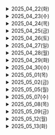 <details>
<summary>2025_04_22(화)</summary>
<ol>
  <li>'Bee Careful' 기능 구체화</li>
  <li>양봉장 꿀벌 수 실태</li>
  <li>양봉업 프로세스</li>
  <li>양봉업 고충</li>
  <li>해외 레퍼런스</li>
</ol>
</details>
<details>
<summary>2025_04_23(수)</summary>
<ol>
  <li>양봉장 피해</li>
  <li>양봉장 말벌 피해</li>
  <li>말벌 요격 기능 구체화</li>
  <li>말벌 요격 기능 설계</li>
  <li>젯슨 나노, 라즈베리파이 등 하드웨어 스펙</li>
</ol>
</details>
<details>
<summary>2025_04_24(목)</summary>
<ol>
  <p>일정관리 방법</p>
  <ol>
    <li>아이젠하워</li>
    <li>만트라트</li>
    <li>뽀모도로</li>
    <li>타임박싱</li>
    <li>타임블럭</li>
    <li>focus time</li>
    <li>PARA</li>
    <li>제텔카스텐</li>
  </ol>
  <p>
    하드웨어 조사
  </p>
  <ol>
    <li>
      PMW/서보 드라이버: 별도 전원이 필요함 (5 ~ 6V)
    </li>
    <li>서보모터 스펙</li>
    <li>
      전류와 전압 개념
      <span>
        <ul>
          <li>전류(A): 전기의 흐름의 양 (파이프에 흐르는 물의 양으로 비유)</li>
          <li>전압(V): 전류의 압력 (수압으로 비유)</li>
          <li>전력(W): 전류 x 전압</li>
          <li>
            전압이나 전류가 시스템의 기대보다 과할 경우
            시스템이 손상될 수 있음.
          </li>
        </ul>
      </span>
    </li>
  </ol>
  <p>말벌 퇴치장치 구체화</p>
  <li>구상도
  <img src="images/이중혁_말벌퇴치_구상도.jpg" />
  </li>
</ol>
</details>

<details>
<summary>2025_04_25(금)</summary>
<ol>
  <p>소프트 스킬</p>
  <ol>
    <li>말 다듬어서 하기: 내가 안다고 생략하지 않기 (특히 기획 단계에서 서로 생각하는 것이 다를 수 있음)</li>
    <li>겸손하게 말하기: 배우는 사람으로서, 당신과 함께 프로젝트를 성공으로 이끌어내고 싶은 사람으로서 말하기</li>
    <li>표정 펴기</li>
    <li>역할 분배: 기여하고자 하는 사람 입장도 고려하기</li>
  </ol>
  
  <p>클라이언트 테스트</p>
  <ol>
    <li>유닛 테스트(Visual/Logic), E2E 테스트</li>
    <li>Jest vs Vitest</li>
    <li>Cypress</li>
  </ol>
</ol>
</details>

<details>
<summary>2025_04_26(토)</summary>
<ol>
  <p>대규모 분산 처리 시스템</p>
  <ol>
    <li>CV 기반 꿀벌 질병 추론이 클라우드에서 진행됨.</li>
    <li>유저가 늘어날 경우 분산 처리 시스템을 구축하기 위한 아키텍처 설계 필요</li>
  </ol>
</details>

<details>
<summary>2025_04_27(일)</summary>
<ol>
  <p>아파치 카프카</p>
  <ol>
    <li>이벤트 데이터 스트림 분산 처리 플랫폼</li>
    <li>ex, 클라이언트 냉장고 온도 데이터 처리</li>
    <li>Message Broker에서 Topic과 파티션으로 나뉘고, 메시지를 디스크에 처리</li>
    <li>Producer가 제공, Consumer가 소비 (smart consumer)</li>
    <li>클러스터링을 통해 fault tolerance(내결함성) 보장</li>
  </ol>
  <p>아파치 하둡</p>
  <ol>
    <li>빅 데이터 배치 처리 시스템</li>
    <li>ex, 하루치 로그 처리</li>
  </ol>
</details>

<details>
<summary>2025_04_28(월)</summary>
<ol>
  <p>팩트 폭행</p>
  <ol>
    <li>팩트는 팩트인가?</li>
    <li>불필요한 말</li>
    <li>팩트는 아파야 하는가?</li>
    <li>I-statement</li>
    <li>공통의 목표 환기하기</li>
    <li>상대방의 입장을 한 번 헤아리고 내 입장 말하기</li>
    <li>
      <p>버려야할 것</p>
      <ol>
        <li>사무적/기계적으로 말하는 것</li>
        <li>타인의 감정을 배려한 말투를 쓰자. 실제로 유의미한 가치이고, 신경써야한다.</li>
        <li>지난 경험으로 비관하기</li>
        <li>거들먹, 빈정거림</li>
        <li>수동적 공격성 (Passive Aggression)</li>
        <li>-> 재치있고 기가 센 것이 아닌 무례한 것, 투명하게 소통하지 못하는 것이다.</li>
        <li>염세주의. 인생에 도움이 되지 않는다!</li>
      </ol>
    </li>
  </ol>
  <p>라즈베리파이 GPIO (General-purpose input/output)</p>
  <ol>
    <li>
    <p>GND(Ground) pin: 전류 흐름에 대한 복귀 경로를 제공하여 전기 회로를 완성한다.</p>
    <span>라즈베리파이 3B GPIO 맵</span>
    <img src="images/이중혁_raspberrypi_3b+_gpio.png" /></li>
    </li>
  </ol>
</details>

<details>
<summary>2025_04_29(화)</summary>
<ol>
  <li>
    <p>라즈베리 파이 전원</p>
    <ol>
      <li>Raspberry PI 4 : 5V 3A</li>
      <li>Raspberry PI 3 : 5V 2.5A</li>
      <li>건전지 직류 홀더 활용 가능</li>
    </ol>
  </li>
  <li>
    <p>서보모터 컨트롤러 PCA9685</p>
    <ol>
      <li>SCL(Serial Clock) : I2C 통신을 위한 클럭 신호선</li>
      <li>SDA(Serial Data) : I2C 통신을 위한 데이터 신호선</li>
      <li>VCC(max 5V), V+(max 6V)</li>
      <li>16개 채널의 PWM로 구성</li>
    </ol>
  </li>
  <li>
    <p>저항 읽는 법</p>
    <span>띠가 4개일 경우</span>
    <img src="images/이중혁_저항_1.png" />
    <span>띠가 5개일 경우</span>
    <img src="images/이중혁_저항_2.png" />
  </li>
</ol>
</details>

<details>
<summary>2025_04_30(수)</summary>
  <ol>
    <li>
    <p>면접은 소개팅이다.</p>
    <ol>
      <li>서로 알아가는 자리.</li>
      <li>궁금한 건 물어보고, 스마트하게 어필하기.</li>
    </ol>
  </li>
  <li>
    <p>PWM (Pulse Width Modulation)</p>
    <p>현재 모터의 정밀 제어가 필요함.</p>
    <ol>
      <li>모터의 속도 (RPM) 제어 방식 중 하나</li>
      <li>신호를 주는 시간을 Pulse 단위로 제어하여(시간 비례 제어 방식 Time Proportional Control) 전압을 조절하는 방식</li>
      <li>Duty Cycle: 한 Pulse에서 ON신호의 비율</li>
      <li>평균 전압 = 입력 전압 x Duty Cycle</li>
      <li>ex) 10V의 전압으로 Duty Cycle 50%으로 설정하여 PWM 제어를 통한다면 5V의 평균 전압을 가진다.</li>
      <li>이외에 저항으로 제어할 수 있으나, 열 에너지 등으로 에너지 손실이 발생함.</li>
    </ol>
    <p>PID (Proportional Integral Derivative)</p>
    <ol>
      <li>PWM을 이용해 원하는 출력으로 맞춰놓았더라도, 무게가 추가되거나 입력 전압이 떨어지는 등의 변수가 있음</li>
      <li>PID 제어는 현재 상태와 목표 상태의 차이를 줄이기 위한 제어 방식</li>
      <details>
        <summary>
          현재 상태는 어떻게 측정할까?
        </summary>
        <p>
          <h3>✅ 대표적인 측정 방법</h3>
          - 제어 대상 -	측정할 항목 -	사용하는 센서/방법   <br/>
          - DC 모터 -	속도 -	엔코더 (rotary encoder), 홀 센서 <br/>
          - 로봇 팔 -	각도, 위치 - 포텐셔미터, 엔코더, IMU <br/>
          - 드론 - 자세(기울기 등) - IMU (자이로 + 가속도계) <br/>
          - 온도 제어기 - 온도 - 써미스터(thermistor), 서미스터(thermocouple) <br/>
          - 거리/위치 - 거리 - 초음파 센서, IR 센서, LIDAR <br/>
          - 전류/전압 제어 - 전류, 전압 - 전류 센서(Hall effect sensor), 분압회로
        </p>
      </details>
      <li>PID 제어는 Proportional, Integral, Derivative의 세 가지 요소로 구성됨</li>
      <li>Proportional: 현재 상태와 목표 상태의 차이를 비례적으로 줄임</li>
      <li>Integral: 과거의 오차를 누적하여 보정함</li>
      <li>Derivative: 오차의 변화 속도를 이용해 반응을 조절함 (예: 진동 억제)</li>
    </ol>
  </li>
  <li>
    <p>심도 카메라를 활용한 터렛 각도 제어</p>
    <ol>
      <li>심도 카메라와 객체 탐지 모델의 리턴값으로 객체의 x, y, z 좌표가 가능함. (https://docs.luxonis.com/hardware/platform/features/depth/)</li>
      <li>심도 카메라와 터렛의 물리적 거리가 존재할 수 밖에 없음</li>
      <li>그 차이(x, y, z)를 고정하고, 심도 카메라에서 가져온 말벌의 좌표에 더해 레이저로부터의 말벌 상대 좌표 계산</li>
      <li>피타고라스와 삼각함수를 이용해 각 Pan과 Tilt 각도 계산</li>
    </ol>
  </li>
  </ol>
</details>

<details>
<summary>2025_05_01(목)</summary>
<ol>
  <p>브라우저의 웹 페이지 랜더링 과정</p>
  <p>CRP (Critical Rendering Path)</p>
  <ol>
    <li>
      <p>HTML</p>
      <ol>
        <li>HTML token</li>
        <li>Node</li>
      </ol>
    </li>
    <li>DOM (Document Object Model)</li>
    <li>CSSOM (CSS Object Model)</li>
    <li>Render Tree (DOM + CSSOM)</li>
    <li>
      <p>Layout</p>
      <ol>
        <li>Block element</li>
        <li>viewport</li>
      </ol>
    </li>
    <li>Paint</li>
    <li>
      <p>페이지를 최적화하려면</p>
      <ol>
        <li>측정하라!</li>
        <li>큰 데이터 미루기(defer, async)</li>
        <li>요청, 응답 데이터 크기 최소화</li>
        <li>우선순위에 따라 핵심 요소를 먼저 제공하기</li>
      </ol>
    </li>
  </ol>
</ol>
</details>

<details>
<summary>2025_05_02(금)</summary>
<ol>
  <p>데일리컨텐츠</p>
  <ol>
    <li>SOLID</li>
    <li>Overengineering</li>
    <li>DRY (Don't Repeat Yourself)</li>
    <li>KISS (Keep it simple stupid)</li>
    <li>YAGNI (You ain't gonna need it)</li>
  </ol>
  <p>전자 회로 설계 시 위험 요소 (주의할점)</p>
  <ol>
    <li>
      <p>SMPS(Switching Mode Power Supply)</p>
      <p>높은 전력 입출력으로 주의를 요함.</p>
      <p>스텝 다운 컨버터 (전압강하모듈)는 허용 입력을 실제 입력의 두 배 잡고 설계해야 함. (입력이 튈 수 있음)</p>
      <p>과전류 시 축전기가 터질 수 있음.</p>
      <p>항상 접지를 연결할 것</p>
      <p>차단기가 달린 멀티탭을 사용할 것</p>
    </li>
    <li>
      <p>접지의 목적</p>
      <p>인체 감전 방지: 접지를 통해 전기 기기 외함이나 금속성 부품에 누전이 발생했을 때, 누설 전류가 대지로 빠져나가도록 하여 인체가 감전되는 것을 예방 </p>
      <p>기기 손상 방지: 접지는 전기 기기의 절연이 파괴되어 외부 금속 부분에 전류가 흐르는 지락 사고 발생 시, 누설 전류를 대지로 방출하여 기기의 손상을 막음 </p>
      <p>보호계전기의 확실한 동작 확보: 지락 사고 발생 시 보호계전기를 통해 전력 시스템을 차단할 수 있게 함 </p>
      <p>*보호계전기: 전력 시스템에 사고가 발생했을 때 이를 감지하고 신속하게 고장 부분을 차단하여 시스템의 안전을 유지하는 장치</p>
    </li>
  </ol>
  <p>케이블 규격</p>
  <ol>
    <li>
      <p>USB 2.0</p>
      <p>데이터 전송률(480Mbps), 전원 공급(최대 500mA)</p>
    </li>
    <li>
      <p>USB 3.0</p>
      <p>데이터 전송률(4.8Gbps), 전원 공급(최대 900mA)</p>
    </li>
  </ol>
  <p>라즈베리파이 협업</p>
  <ol>
    <li>
      <p>VLAN 기반 원격 SSH 설정</p>
      <p>가상사설망을 제공하는 Tailscale 서비스 사용</p>
      <p>프로젝트용 google id로 접속하고자 하는 기기의 IP를 등록하면 이미 등록된 IP들에 SSH 접속할 수 있음</p>
    </li>
    <li>
      <p>USB 3.0</p>
      <p>데이터 전송률(4.8Gbps), 전원 공급(최대 900mA)</p>
    </li>
  </ol>
  <p>라즈베리파이 헤드리스 SSH 연결</p>
  <ol>
    <li>헤드리스 SSH 연결: 라즈베리파이에서는 부팅만 하고, 모든 설정을 개발 PC에서 할 수 있음. 따라서 추가적인 IO 장치(모니터, 키보드)가 필요 없음</li>
    <li>Raspberry PI OS를 설치할 때, hostname, 초기 wifi, ssh 허용을 설정</li>
    <li>라즈베리파이에 OS가 설치된 SD 카드를 삽입하고 전원 연결</li>
    <li>부팅 시간 대기 (약 3분)</li>
    <li>같은 wifi에 연결된 pc로 hostname을 통해 ssh 접속</li>
    <li>AP에 따라 DNS에 hostname이 등록되지 않을 수 있으므로 실패 시 ip로 ssh 연결</li>
    <li>라즈베리파이의 IP는 AP 관리자로 접속하면 확인 가능함</li>
  </ol>
</ol>
</details>

<details>
<summary>2025_05_05(월)</summary>
<ol>
  <p>양봉장 답사</p>
  <ol>
    <li>
      해당 양봉장에는 말벌 피해가 없다 싶을 정도로 말벌 유인책이 효과적으로 작용하고 있다.
    </li>
    <li>대신 유인한 말벌을 죽이는 작업이 필요함</li>
    <li>질병 탐지 관련해서는 응애 문제가 가장 유효할 것이다. 다른 질병은 탐지해도 할 수 있는 것이 없고, 응애에서 파생되는 질병이기 때문</li>
    <li>실제로 1년에 수 차례(시기에 맞게) 각 벌통의 300마리 꿀벌을 표본으로 응애 검사를 진행한다.</li>
    <li>응애 검사 과정은, 채집한 300마리의 꿀벌에 슈가파우더를 뿌리고 꿀벌이 이를 청소하면서 나온 응애의 개수를 센다.</li>
    <li>꿀벌 300마리에서 나온 응애가 9마리(3%)를 넘는다면 방역 조치를 취한다.</li>
    <li>분봉 문제도 존재했다. 분봉 시기를 놓친다면 해당 벌통의 50%의 꿀벌을 잃게 되어 재산상 피해가 발생한다. -> 분봉열 탐지로 도울 수 있을 것. -> 온도 센서로 탐지 후 알림</li>
    <li>교육 문제도 존재했다. 국내에서 양질의 양봉업 정보를 얻기 힘들다는 것. 답사했던 양봉장은 사장님께서 영문학과를 전공했고 젊은 분이셨기에 해외 자료를 많이 참고한다고 하시지만, 이외 대부분의 양봉장에서는 정보 습득이 어려운 상황이라고 한다. -> RAG 기반 챗봇 가능</li>
    <li>말벌 퇴치기의 문제 - 가격이 너무 비싸다. -> 벌통 당 하나가 아닌 양봉장 공용 퇴치기로 개선할 여지가 있다.</li>
  </ol>
</ol>
</details>

<details>
<summary>2025_05_07(수)</summary>
<ol>
  <p></p>
  <ol>
    <li>
      목업 제작, 회로 연결
    </li>
    <li>
      두 전선 연결하기 <br/>
      - 피복 제거  <br/>
      - 전선 a를 전선 b에 감싸기 (돌돌 말기) <br/>
      - 전선 b의 마지막 꼬투리를 안으로 말아 전선을 양쪽으로 당겨도 빠지지 않도록 하기 <br/>
      - 절연 테이프 감기 <br/>
    </li>
    <li>
      3D펜 목업 제작. 정밀 제어가 필요한 부품 주문 (브라켓)
    </li>
  </ol>
</ol>
</details>

<details>
<summary>2025_05_08(목)</summary>
<ol>
  <p>모터 정밀 제어</p>
  <ol>
    <li>
      PCA9685 모듈을 통해 PWM 신호를 생성하여 서보모터를 제어함.
    </li>
    <li>
      서보모터에서 수신하는 Pulse Width Range에 맞게 설정: 
      servo.set_pulse_width_range(_min, _max)
    </li>
    <li>
      서보모터에서 수신하는 Frequency에 맞게 PCA9685 모듈을 설정:
      pca.frequency = 330
    </li>
  </ol>
  <p>터렛 조준 로직</p>
  <ol>
    <li>객체탐지모델로부터 객체의 x, y, z 좌표(mm)를 받음. (카메라 기준).</li>
    <li>터렛 중심축과 객체의 상대 좌표를 구함.</li>
    <li>구면좌표계를 이용하여 두 축의 각도를 계산.</li>
    <li>레이저 on/off는 라즈베리5용 gpio 라이브러리 gpiozero를 이용(python)</li>
  </ol>
</ol>
</details>

<details>
<summary>2025_05_09(금)</summary>
<ol>
  <p>임베디드</p>
  <ol>
    <li>
      <p>구조를 구현할 방안을 간과하고 있었다.</p>
      <p>자재, 도구가 부족했다.</p>
      <p>추가로 기존 구조는 수정이 필요했고, 케이스 제작을 생각하지 않고 있었다.</p>
      <p>- 기존 구조</p>
      <img src="images/이중혁_터렛_구조.jpeg" />
      <p>-> 이미지 왜곡을 최소화하기 위해, 카메라와 터렛을 가로로 배치하지 않고 세로로 배치하기로 했으며, 이를 지지하고 보호할 케이스를 제작하기로 했다.</p>
    </li>
  </ol>
  <p>프론트엔드</p>
  <ol>
    <li>
      <p>패키지 정의서</p>
      <p>패키지 정의서를 작성하고 개발을 시작하니 좀 더 상세한 설계 및 컨벤션 정의가 가능했다.</p>
      <p>개발해보니 패키지 정의서에 정의된 파일 외에도, 추가적으로 필요한 파일이나 필요 없는 파일도 있었다.</p>
    </li>
    <li>
      <p>RemixIcon</p>
      <p>패키지에서 제공하는 태그 외에도, 동적 아이콘 사용(prop을 통한 전달 등)을 위해서 CDN이 필요하다고 생각했지만 아니었다.</p>
      <p>생각해보니 remixicon 패키지에 아이콘들이 정의되어있고, 이를 node_modules에 가지고 있으니 이를 사용하면 됐다.</p>
      <p>사전 정의된 CSS를 import하는 방법을 사용할 수 있었고, webpack과 vite의 문법이 달랐다.</p>
      <p>vite: <br />
      <code>@import 'remixicon/fonts/remixicon.css';</code></p>
      <p>webpack: <br />
      <code>@import '~remixicon/fonts/remixicon.css';</code></p>
    </li>
    <li>
      <p>eslint (eslint.config.js)</p>
      <p>다른 프론트엔드 팀원과 협업하면서 많은 걸 배우고 있다.</p>
      <p>React 컴포넌트, 커스텀훅, 인터페이스, 함수, 변수 등의 네이밍 룰 정의가 가능하다. (format, suffix, etc)</p>
      <p>Typescript의 타입에 대한 룰 정의가 가능하다.</p>
      <p>다양한 경고 및 주석 스타일 정의도 가능하다.</p>
    </li>
    <li>
      <p>prettier (.prettierrc)</p>
      <p>tailwind 플러그인을 사용하여 className의 순서를 포맷팅 할 수 있다.</p>
      <code>"plugins":["prettier-plugin-tailwindcss"]</code>
    </li>
    <li>
      <p>React</p>
      <p>RouterProvider를 이용하여 라우팅 파일을 분리할 수 있다.</p>
      <code>import { RouterProvider } from 'react-router-dom';</code>
    </li>
  </ol>
</ol>
</details>

<details>
<summary>2025_05_12(월)</summary>
<ol>
  <p>React hook</p>
  <p>재 랜더링 시 자신의 기존 상태를 기억하며 (컴포넌트 생명주기에 따라) 작동하는 함수</p>
  <p>관련 에러: Hooks can only be called inside the body of a function component.</p>
  <ol>
    <li>
      <p>컴포넌트 첫 랜더링 시 컴포넌트의 모든 훅을 연결 리스트로 관리한다.</p>
      <p>이후 랜더링 시 연결 리스트는 각 훅을 index로 매칭하고 순서대로 실행(업데이트)할 수 있도록 한다.</p>
    </li>
    <li>
      따라서 훅을 실행할 때에는 몇 가지 규칙이 존재한다.
      <p>1. 컴포넌트의 최상위에서만 호출해야 한다.</p>
      <p>2. 조건문이나 반복문 안에서 호출하면 안된다.</p>
      <p>3. 일반 함수가 아닌 리액트 컴포넌트 안에서만 호출해야 한다.</p>
      <p>4. 커스텀 훅은 'use'로 시작해야 한다.</p>
    </li>
    <li>이를 쉽게 반영할 수 있는 eslint plugin이 존재한다.</li>
  </ol>
</ol>
</details>

<details>
<summary>2025_05_13(화)</summary>
<ol>
  <p>브라우저의 쿠키 정책</p>
  <ol>
    <li>
      <p>SameSite의 기본값 = Lax: 특수 조건에만 서드파티(도메인이 다른) 쿠키를 허용함</p>
      <li>
      <p>브라우저 정책상 Secure과 SameSite가 둘 다 None인 쿠키를 허용하지 않음</p>
    </li>
    <li>
      <p>localhost에서 쿠키를 받아 테스트하는 환경을 구축하고자 Https 인증서를 받아(mkcert 사용) vite 번들러에 적용했다. => Secure=True & SameSite=None</p>
    </li>
  </ol>
  <p>애니메이션 라이브러리 framer-motion</p>
  <ol>
    <li>
      <p>애니메이션을 쉽게 구현할 수 있는 라이브러리</p>
      <p>React와 함께 사용하기 좋음</p>
      <p>단순 js, CSS로 구현하기 어려운 애니메이션도 가능함 (코드 양이 줄고 가독성이 좋아짐)</p>
    </li>
    <li>
      <p>성능에 치명적일 수 있기에 구현하면서 layout reflow를 최소화했다.</p>
    </li>
  </ol>
</ol>
</details>

<!-- 양식
<details>
<summary>2025_05_()</summary>
<ol>
  <p></p>
  <ol>
    <li>
    </li>
  </ol>
</ol>
</details>
-->
